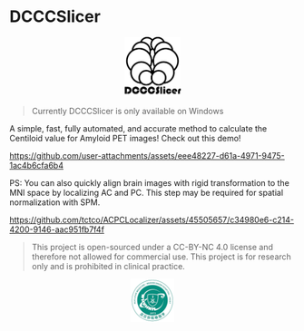 # DCCCSlicer

<p align="center">
<img src="./DCCCSlicer.png" style="width:20%" alt="logo">
</p>

> Currently DCCCSlicer is only available on Windows

A simple, fast, fully automated, and accurate method to calculate the Centiloid value for Amyloid PET images! Check out this demo!

https://github.com/user-attachments/assets/eee48227-d61a-4971-9475-1ac4b6cfa6b4

PS: You can also quickly align brain images with rigid transformation to the MNI space by localizing AC and PC. This step may be required for spatial normalization with SPM.

<https://github.com/tctco/ACPCLocalizer/assets/45505657/c34980e6-c214-4200-9146-aac951fb7f4f>

> This project is open-sourced under a CC-BY-NC 4.0 license and therefore not allowed for commercial use. This project is for research only and is prohibited in clinical practice.

<p align="center"><img src="./demo/dept_logo.png" style="width:15%;" /></p>
